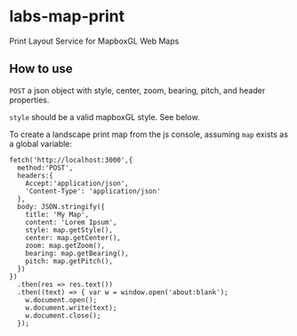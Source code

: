 # labs-map-print

Print Layout Service for MapboxGL Web Maps

## How to use

`POST` a json object with style, center, zoom, bearing, pitch, and header properties.

`style` should be a valid mapboxGL style.  See below.

To create a landscape print map from the js console, assuming `map` exists as a global variable:
```
fetch('http://localhost:3000',{
  method:'POST',
  headers:{
    Accept:'application/json',
    'Content-Type': 'application/json'
  },
  body: JSON.stringify({
    title: 'My Map',
    content: 'Lorem Ipsum',
    style: map.getStyle(),
    center: map.getCenter(),
    zoom: map.getZoom(),
    bearing: map.getBearing(),
    pitch: map.getPitch(),
  })
})
  .then(res => res.text())
  .then((text) => { var w = window.open('about:blank');
    w.document.open();
    w.document.write(text);
    w.document.close();
  });
```
